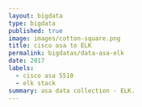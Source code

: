 ```yaml
---
layout: bigdata
type: bigdata
published: true
image: images/cotton-square.png
title: cisco asa to ELK
permalink: bigdatas/data-asa-elk
date: 2017
labels:
  - cisco asa 5510
  - elk stack
summary: asa data collection - ELK.
---
```


